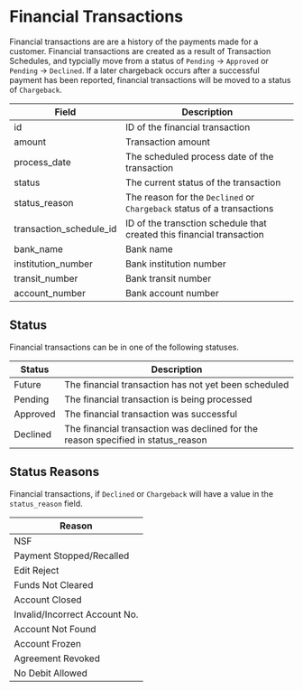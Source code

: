 # Financial Transactions

Financial transactions are are a history of the payments made for a customer. Financial transactions are created as a result of Transaction Schedules, and typcially move from a status of `Pending` -> `Approved` or `Pending` -> `Declined`. If a later chargeback occurs after a successful payment has been reported, financial transactions will be moved to a status of `Chargeback`.

Field  | Description 
 ------------- | ------------- 
id | ID of the financial transaction
amount | Transaction amount
process_date | The scheduled process date of the transaction
status | The current status of the transaction
status_reason | The reason for the `Declined` or `Chargeback` status of a transactions
transaction_schedule_id | ID of the transction schedule that created this financial transaction
bank_name | Bank name
institution_number | Bank institution number
transit_number | Bank transit number
account_number | Bank account number

## Status

Financial transactions can be in one of the following statuses.

Status | Description 
 ------------- | ------------- 
Future | The financial transaction has not yet been scheduled
Pending | The financial transaction is being processed
Approved | The financial transaction was successful
Declined | The financial transaction was declined for the reason specified in status_reason

## Status Reasons

Financial transactions, if `Declined` or `Chargeback` will have a value in the <code>status_reason</code> field.

Reason | 
 ------------- | 
NSF | 
Payment Stopped/Recalled | 
Edit Reject | 
Funds Not Cleared | 
Account Closed | 
Invalid/Incorrect Account No. | 
Account Not Found | 
Account Frozen | 
Agreement Revoked | 
No Debit Allowed | 

